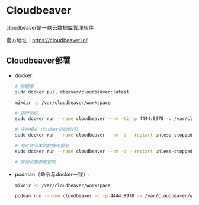 # Cloudbeaver

cloudbeaver是一款云数据库管理软件

官方地址：https://cloudbeaver.io/

## Cloudbeaver部署

* docker:

  ```bash
  # 拉镜像
  sudo docker pull dbeaver/cloudbeaver:latest

  mikdir -p /var/cloudbeaver/workspace

  # 运行测试
  sudo docker run --name cloudbeaver --rm -ti -p 4444:8978 -v /var/cloudbeaver/workspace:/opt/cloudbeaver/workspace dbeaver/cloudbeaver:latest

  # 守护模式（docker启动运行）
  sudo docker run --name cloudbeaver --rm -d --restart unless-stopped -p 4444:8978 -v /var/cloudbeaver/workspace:/opt/cloudbeaver/workspace dbeaver/cloudbeaver:latest

  # 允许访问本机数据库服务
  sudo docker run --name cloudbeaver --rm -d --restart unless-stopped --network host -p 4444:8978 -v /var/cloudbeaver/workspace:/opt/cloudbeaver/workspace dbeaver/cloudbeaver:latest

  # 其他设置参考官网
  ```

* podman（命令与docker一致）:

  ```bash
  mikdir -p /var/cloudbeaver/workspace

  podman run --name cloudbeaver -d -p 4444:8978 -v /var/cloudbeaver/workspace:/opt/cloudbeaver/workspace dbeaver/cloudbeaver:latest
  ```